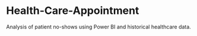 # Health-Care-Appointment
Analysis of patient no-shows using Power BI and historical healthcare data.
